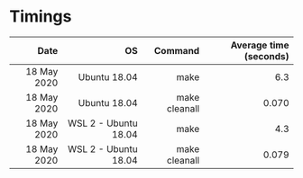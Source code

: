 # Timings

| Date | OS | Command | Average time (seconds)|
|---:|---:|---:|---:|
| 18 May 2020 | Ubuntu 18.04 | make | 6.3 |
| 18 May 2020 | Ubuntu 18.04 | make cleanall | 0.070 |
| 18 May 2020 | WSL 2 - Ubuntu 18.04 | make | 4.3 |
| 18 May 2020 | WSL 2 - Ubuntu 18.04 | make cleanall | 0.079 |


